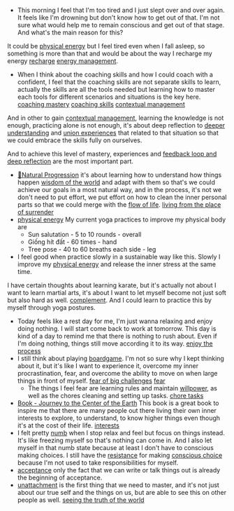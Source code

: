 - This morning I feel that I'm too tired and I just slept over and over again. It feels like I'm drowning but don't know how to get out of that. I'm not sure what would help me to remain conscious and get out of that stage. And what's the main reason for this? 

It could be [physical energy](<physical energy.md>) but I feel tired even when I fall asleep, so something is more than that and would be about the way I recharge my energy [recharge](<recharge.md>) [energy management](<energy management.md>).
- When I think about the coaching skills and how I could coach with a confident, I feel that the coaching skills are not separate skills to learn, actually the skills are all the tools needed but learning how to master each tools for different scenarios and situations is the key here. [coaching mastery](<coaching mastery.md>) [coaching skills](<coaching skills.md>) [contextual management](<contextual management.md>)

And in other to gain [contextual management](<contextual management.md>), learning the knowledge is not enough, practicing alone is not enough, it's about deep reflection to [deeper understanding](<deeper understanding.md>) and [union experiences](<union experiences.md>) that related to that situation so that we could embrace the skills fully on ourselves.

And to achieve this level of mastery, experiences and [feedback loop and deep reflection](<feedback loop and deep reflection.md>) are the most important part. 
- [🌱Natural Progression](<🌱Natural Progression.md>) it's about learning how to understand how things happen [wisdom of the world](<wisdom of the world.md>) and adapt with them so that's we could achieve our goals in a most natural way, and in the process, it's not we don't need to put effort, we put effort on how to clean the inner personal parts so that we could merge with the [flow of life](<flow of life.md>). [living from the place of surrender](<living from the place of surrender.md>)
- [physical energy](<physical energy.md>) My current yoga practices to improve my physical body are
    - Sun salutation - 5 to 10 rounds - overall
    - Giống hít đất - 60 times - hand
    - Tree pose - 40 to 60 breaths each side - leg
- I feel good when practice slowly in a sustainable way like this. Slowly I improve my [physical energy](<physical energy.md>) and release the inner stress at the same time.

I have certain thoughts about learning karate, but it's actually not about I want to learn martial arts, it's about I want to let myself become not just soft but also hard as well. [complement](<complement.md>). And I could learn to practice this by myself through yoga postures.
- Today feels like a rest day for me, I'm just wanna relaxing and enjoy doing nothing. I will start come back to work at tomorrow. This day is kind of a day to remind me that there is nothing to rush about. Even if I'm doing nothing, things still move according it to its way. [enjoy the process](<enjoy the process.md>)
- I still think about playing [boardgame](<boardgame.md>). I'm not so sure why I kept thinking about it, but it's like I want to experience it, overcome my inner procrastination, fear, and overcome the ability to move on when large things in front of myself. [fear of big challenges](<fear of big challenges.md>) [fear](<fear.md>)
    - The things I feel fear are learning rules and maintain [willpower](<willpower.md>), as well as the chores cleaning and setting up tasks. [chore tasks](<chore tasks.md>)
- [Book - Journey to the Center of the Earth](<Book - Journey to the Center of the Earth.md>) This book is a great book to inspire me that there are many people out there living their own inner interests to explore, to understand, to know higher things even though it's at the cost of their life. [interests](<interests.md>)
- I felt pretty [numb](<numb.md>) when I stop relax and feel but focus on things instead. It's like freezing myself so that's nothing can come in. And I also let myself in that numb state because at least I don't have to conscious making choices. I still have the [resistance](<resistance.md>) for making [conscious choice](<conscious choice.md>) because I'm not used to take responsibilities for myself.
- [acceptance](<acceptance.md>) only the fact that we can write or talk things out is already the beginning of acceptance.
- [unattachment](<unattachment.md>) is the first thing that we need to master, and it's not just about our true self and the things on us, but are able to see this on other people as well. [seeing the truth of the world](<seeing the truth of the world.md>)

